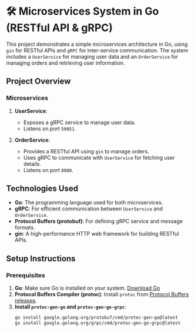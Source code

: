 # 🛠️ Microservices System in Go (RESTful API & gRPC)

This project demonstrates a simple microservices architecture in Go, using `gin` for RESTful APIs and `gRPC` for inter-service communication. The system includes a `UserService` for managing user data and an `OrderService` for managing orders and retrieving user information.

## Project Overview

### Microservices

1. **UserService**: 
   - Exposes a gRPC service to manage user data.
   - Listens on port `50051`.

2. **OrderService**: 
   - Provides a RESTful API using `gin` to manage orders.
   - Uses gRPC to communicate with `UserService` for fetching user details.
   - Listens on port `8080`.

## Technologies Used

- **Go**: The programming language used for both microservices.
- **gRPC**: For efficient communication between `UserService` and `OrderService`.
- **Protocol Buffers (protobuf)**: For defining gRPC service and message formats.
- **gin**: A high-performance HTTP web framework for building RESTful APIs.

## Setup Instructions

### Prerequisites

1. **Go**: Make sure Go is installed on your system. [Download Go](https://golang.org/dl/)
2. **Protocol Buffers Compiler (protoc)**: Install `protoc` from [Protocol Buffers releases](https://github.com/protocolbuffers/protobuf/releases).
3. **Install `protoc-gen-go` and `protoc-gen-go-grpc`**:
   ```bash
   go install google.golang.org/protobuf/cmd/protoc-gen-go@latest
   go install google.golang.org/grpc/cmd/protoc-gen-go-grpc@latest
